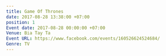 ```yaml
---
title: Game Of Thrones
date: 2017-08-28 13:38:00 +07:00
position: 1
Event date: 2017-08-28 00:00:00 +07:00
Venue: Bia Tay Ta
Event URL: https://www.facebook.com/events/160526624524684/
Genre: TV
---
```


